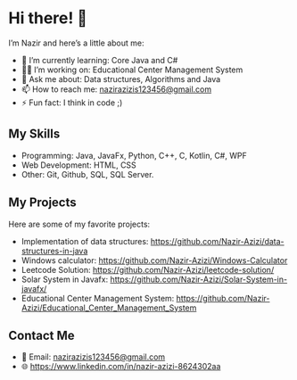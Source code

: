 # Hi there! 👋

I’m Nazir and here’s a little about me:

- 🌱 I’m currently learning: Core Java and C#
- 👨‍💻 I’m working on: Educational Center Management System
- 💬 Ask me about: Data structures, Algorithms and Java
- 📫 How to reach me: nazirazizis123456@gmail.com
- ⚡ Fun fact: I think in code ;)

## My Skills
- Programming: Java, JavaFx, Python, C++, C, Kotlin, C#, WPF
- Web Development: HTML, CSS
- Other: Git, Github, SQL, SQL Server.

## My Projects
Here are some of my favorite projects:
- Implementation of data structures: https://github.com/Nazir-Azizi/data-structures-in-java
- Windows calculator: https://github.com/Nazir-Azizi/Windows-Calculator
- Leetcode Solution: https://github.com/Nazir-Azizi/leetcode-solution/
- Solar System in Javafx: https://github.com/Nazir-Azizi/Solar-System-in-javafx/
- Educational Center Management System: https://github.com/Nazir-Azizi/Educational_Center_Management_System

## Contact Me
- 📧 Email: nazirazizis123456@gmail.com
- 🌐 https://www.linkedin.com/in/nazir-azizi-8624302aa
